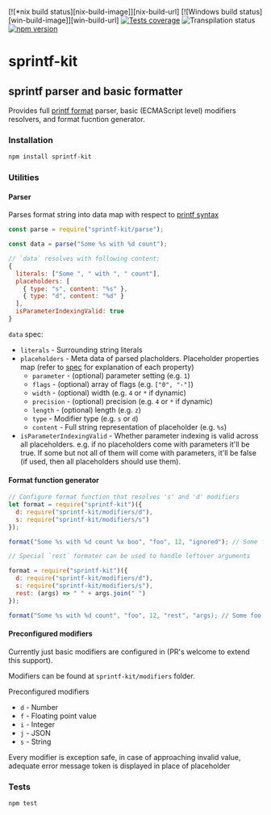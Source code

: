 [![*nix build status][nix-build-image]][nix-build-url]
[![Windows build status][win-build-image]][win-build-url]
[![Tests coverage][cov-image]][cov-url]
![Transpilation status][transpilation-image]
[![npm version][npm-image]][npm-url]

# sprintf-kit

## sprintf parser and basic formatter

Provides full [printf format](https://en.wikipedia.org/wiki/Printf_format_string) parser, basic (ECMAScript level) modifiers resolvers, and format fucntion generator.

### Installation

```bash
npm install sprintf-kit
```

### Utilities

#### Parser

Parses format string into data map with respect to [printf syntax](https://en.wikipedia.org/wiki/Printf_format_string)

```javascript
const parse = require("sprintf-kit/parse");

const data = parse("Some %s with %d count");

// `data` resolves with following content:
{
  literals: ["Some ", " with ", " count"],
  placeholders: [
    { type: "s", content: "%s" },
    { type: "d", content: "%d" }
  ],
  isParameterIndexingValid: true
}
```

`data` spec:

* `literals` - Surrounding string literals
* `placeholders` - Meta data of parsed placholders.
  Placeholder properties map (refer to [spec](https://en.wikipedia.org/wiki/Printf_format_string) for explanation of each property)
  * `parameter` - (optional) parameter setting (e.g. `1`)
  * `flags` - (optional) array of flags (e.g. `["0", "-"]`)
  * `width` - (optional) width (e.g. `4` or `*` if dynamic)
  * `precision` - (optional) precision (e.g. `4` or `*` if dynamic)
  * `length` - (optional) length (e.g. `z`)
  * `type` - Modifier type (e.g. `s` or `d`)
  * `content` - Full string representation of placeholder (e.g. `%s`)
* `isParameterIndexingValid` - Whether parameter indexing is valid across all placeholders.
  e.g. if no placeholders come with parameters it'll be true. If some but not all of them will come with parameters, it'll be false (if used, then all placeholders should use them).

#### Format function generator

```javascript
// Configure format function that resolves 's' and 'd' modifiers
let format = require("sprintf-kit")({
  d: require("sprintf-kit/modifiers/d"),
  s: require("sprintf-kit/modifiers/s")
});

format("Some %s with %d count %x boo", "foo", 12, "ignored"); // Some foo with 12 count %x boo

// Special `rest` formater can be used to handle leftover arguments

format = require("sprintf-kit")({
  d: require("sprintf-kit/modifiers/d"),
  s: require("sprintf-kit/modifiers/s"),
  rest: (args) => " " + args.join(" ")
});

format("Some %s with %d count", "foo", 12, "rest", "args); // Some foo with 12 count rest args
```

#### Preconfigured modifiers

Currently just basic modifiers are configured in (PR's welcome to extend this support).

Modifiers can be found at `sprintf-kit/modifiers` folder.

Preconfigured modifiers

* `d` - Number
* `f` - Floating point value
* `i` - Integer
* `j` - JSON
* `s` - String

Every modifier is exception safe, in case of approaching invalid value, adequate error message token is displayed in place of placeholder

### Tests

```bash
npm test
```

[nix-image]: https://semaphoreci.com/api/v1/medikoo-org/sprintf-kit/branches/master/badge.svg
[nix-url]: https://semaphoreci.com/medikoo-org/sprintf-kit
[win-image]: https://ci.appveyor.com/api/projects/status/o3dnowm0ftn21u61?svg=true
[win-url]: https://ci.appveyor.com/api/projects/status/o3dnowm0ftn21u61
[cov-image]: https://img.shields.io/codecov/c/github/medikoo/sprintf-kit.svg
[cov-url]: https://codecov.io/gh/medikoo/sprintf-kit
[transpilation-image]: https://img.shields.io/badge/transpilation-free-brightgreen.svg
[npm-image]: https://img.shields.io/npm/v/sprintf-kit.svg
[npm-url]: https://www.npmjs.com/package/sprintf-kit
